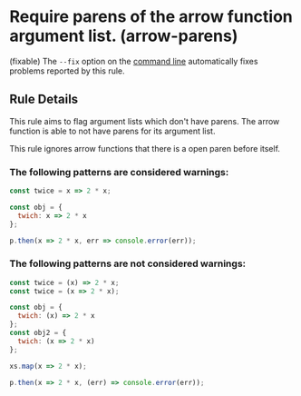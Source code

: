 # Require parens of the arrow function argument list. (arrow-parens)

(fixable) The `--fix` option on the [command line](http://eslint.org/docs/user-guide/command-line-interface#fix) automatically fixes problems reported by this rule.

## Rule Details

This rule aims to flag argument lists which don't have parens.
The arrow function is able to not have parens for its argument list.

This rule ignores arrow functions that there is a open paren before itself.

### The following patterns are considered warnings:

```js
const twice = x => 2 * x;
```

```js
const obj = {
  twich: x => 2 * x
};
```

```js
p.then(x => 2 * x, err => console.error(err));
```

### The following patterns are not considered warnings:

```js
const twice = (x) => 2 * x;
const twice = (x => 2 * x);
```

```js
const obj = {
  twich: (x) => 2 * x
};
const obj2 = {
  twich: (x => 2 * x)
};
```

```js
xs.map(x => 2 * x);
```

```js
p.then(x => 2 * x, (err) => console.error(err));
```
